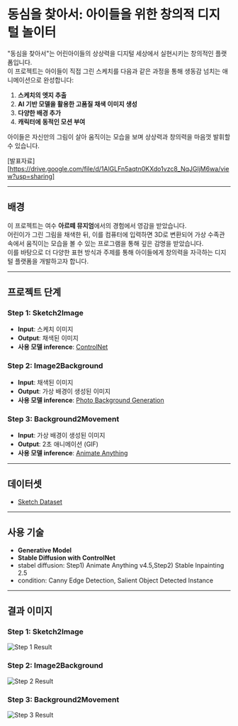 # 동심을 찾아서: 아이들을 위한 창의적 디지털 놀이터  

"동심을 찾아서"는 어린아이들의 상상력을 디지털 세상에서 실현시키는 창의적인 플랫폼입니다.  
이 프로젝트는 아이들이 직접 그린 스케치를 다음과 같은 과정을 통해 생동감 넘치는 애니메이션으로 완성합니다:  
1. **스케치의 엣지 추출**  
2. **AI 기반 모델을 활용한 고품질 채색 이미지 생성**  
3. **다양한 배경 추가**  
4. **캐릭터에 동적인 모션 부여**  

아이들은 자신만의 그림이 살아 움직이는 모습을 보며 상상력과 창의력을 마음껏 발휘할 수 있습니다.  

[발표자료][https://drive.google.com/file/d/1AlGLFn5aqtn0KXdo1vzc8_NqJGljM6wa/view?usp=sharing] 

---

## 배경  
이 프로젝트는 여수 **아르떼 뮤지엄**에서의 경험에서 영감을 받았습니다.  
어린이가 그린 그림을 채색한 뒤, 이를 컴퓨터에 입력하면 3D로 변환되어 가상 수족관 속에서 움직이는 모습을 볼 수 있는 프로그램을 통해 깊은 감명을 받았습니다.  
이를 바탕으로 더 다양한 표현 방식과 주제를 통해 아이들에게 창의력을 자극하는 디지털 플랫폼을 개발하고자 합니다.  

---

## 프로젝트 단계  

### **Step 1: Sketch2Image**  
- **Input**: 스케치 이미지  
- **Output**: 채색된 이미지  
- **사용 모델 inference**: [ControlNet](https://github.com/lllyasviel/ControlNet-v1-1-nightly)  

### **Step 2: Image2Background**  
- **Input**: 채색된 이미지  
- **Output**: 가상 배경이 생성된 이미지  
- **사용 모델 inference**: [Photo Background Generation](https://github.com/yahoo/photo-background-generation?tab=readme-ov-file)  

### **Step 3: Background2Movement**  
- **Input**: 가상 배경이 생성된 이미지  
- **Output**: 2초 애니메이션 (GIF)  
- **사용 모델 inference**: [Animate Anything](https://github.com/alibaba/animate-anything)  

---

## 데이터셋  
- [Sketch Dataset](https://cybertron.cg.tu-berlin.de/eitz/projects/classifysketch/)  

---

## 사용 기술
- **Generative Model**
- **Stable Diffusion with ControlNet**
- stabel diffusion: Step1) Animate Anything v4.5,Step2) Stable Inpainting 2.5
- condition: Canny Edge Detection, Salient Object Detected Instance
---

## 결과 이미지  
### Step 1: Sketch2Image  
![Step 1 Result](#)  

### Step 2: Image2Background  
![Step 2 Result](#)  

### Step 3: Background2Movement  
![Step 3 Result](#)     

